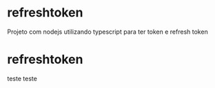 # refreshtoken
Projeto com nodejs utilizando typescript para ter token e refresh token

# refreshtoken
teste teste
